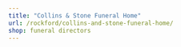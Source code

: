 ```yaml
---
title: "Collins & Stone Funeral Home"
url: /rockford/collins-and-stone-funeral-home/
shop: funeral directors
---
```

